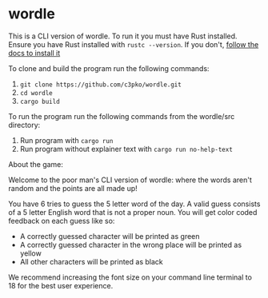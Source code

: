 # wordle


This is a CLI version of wordle. To run it you must have Rust installed. Ensure you have Rust installed with ```rustc --version```. If you don't, [follow the docs to install it](https://www.rust-lang.org/tools/install)


To clone and build the program run the following commands:
1. ```git clone https://github.com/c3pko/wordle.git```
2. ```cd wordle```
3. ```cargo build```
  
  
To run the program run the following commands from the wordle/src directory:
1. Run program with ```cargo run```
2. Run program without explainer text with ```cargo run no-help-text```
  
  
About the game:

Welcome to the poor man's CLI version of wordle: where the words aren't random and the points are all made up!

You have 6 tries to guess the 5 letter word of the day. A valid guess consists of a 5 letter English word that is not a proper noun. You will get color coded feedback on each guess like so:
- A correctly guessed character will be printed as green
- A correctly guessed character in the wrong place will be printed as yellow
- All other characters will be printed as black

We recommend increasing the font size on your command line terminal to 18 for the best user experience.
